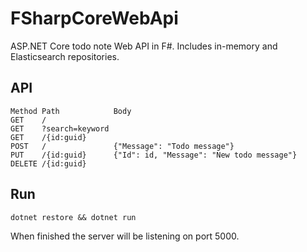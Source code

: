 # FSharpCoreWebApi
ASP.NET Core todo note Web API in F#.  Includes in-memory and Elasticsearch repositories.

## API
```
Method Path            Body
GET    /
GET    ?search=keyword 
GET    /{id:guid}      
POST   /               {"Message": "Todo message"}
PUT    /{id:guid}      {"Id": id, "Message": "New todo message"}
DELETE /{id:guid}
```

## Run
```
dotnet restore && dotnet run
```
When finished the server will be listening on port 5000.
